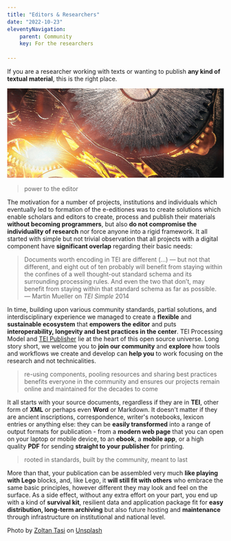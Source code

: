 ```yaml
---
title: "Editors & Researchers"
date: "2022-10-23"
eleventyNavigation:
    parent: Community
    key: For the researchers
    
---
```


If you are a researcher working with texts or wanting to publish **any kind of textual material**, this is the right place.

![](/img/zoltan-tasi-CLJeQCr2F_A-unsplash.jpg)
> power to the editor 

The motivation for a number of projects, institutions and individuals which eventually led to formation of the e-editiones was to create solutions which enable scholars and editors to create, process and publish their materials **without becoming programmers**, but also **do not compromise the individuality of research** nor force anyone into a rigid framework. It all started with simple but not trivial observation that all projects with a digital component have **significant overlap** regarding their basic needs:

> Documents worth encoding in TEI are different (...) — but not that different, and eight out of ten probably will benefit from staying within the confines of a well thought-out standard schema and its surrounding processing rules. And even the two that don’t, may benefit from staying within that standard schema as far as possible. — Martin Mueller on *TEI Simple* 2014

In time, building upon various community standards, partial solutions, and interdisciplinary experience we managed to create a **flexible** and **sustainable ecosystem** that **empowers the editor** and puts **interoperability, longevity and best practices in the center**. TEI Processing Model and [TEI Publisher](https://teipublisher.com/exist/apps/tei-publisher) lie at the heart of this open source universe. Long story short, we welcome you to **join our community** and **explore** how tools and workflows we create and develop can **help you** to work focusing on the research and not technicalities.

> re-using components, pooling resources and sharing best practices benefits everyone in the community and ensures our projects remain online and maintained for the decades to come

It all starts with your source documents, regardless if they are in **TEI**, other form of **XML** or perhaps even **Word** or Markdown. It doesn't matter if they are ancient inscriptions, correspondence, writer's notebooks, lexicon entries or anything else: they can be **easily transformed** into a range of output formats for publication - from a **modern web page** that you can open on your laptop or mobile device, to an **ebook**, a **mobile app**, or a high quality **PDF** for sending **straight to your publisher** for printing. 

> rooted in standards, built by the community, meant to last

More than that, your publication can be assembled very much **like playing with Lego** blocks, and, like Lego, it **will still fit with others** who embrace the same basic principles, however different they may look and feel on the surface. As a side effect, without any extra effort on your part, you end up with a kind of **survival kit**, resilient data and application package fit for **easy distribution, long-term archiving** but also future hosting and **maintenance** through infrastructure on institutional and national level.

Photo by <a href="https://unsplash.com/@zoltantasi?utm_source=unsplash&utm_medium=referral&utm_content=creditCopyText" target="unsplash">Zoltan Tasi</a> on <a href="https://unsplash.com/s/photos/power?utm_source=unsplash&utm_medium=referral&utm_content=creditCopyText" target="unsplash">Unsplash</a>
  